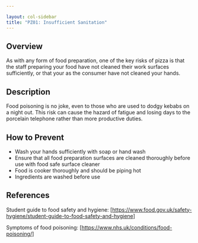 ```yaml
---

layout: col-sidebar
title: "PZ01: Insufficient Sanitation"
---
```


## Overview

As with any form of food preparation, one of the key risks of pizza is that the staff preparing your food have not cleaned their work surfaces sufficiently, or that your as the consumer have not cleaned your hands. 

## Description

Food poisoning is no joke, even to those who are used to dodgy kebabs on a night out. This risk can cause the hazard of fatigue and losing days to the porcelain telephone rather than more productive duties.

## How to Prevent

* Wash your hands sufficiently with soap or hand wash
* Ensure that all food preparation surfaces are cleaned thoroughly before use with food safe surface cleaner
* Food is cooker thoroughly and should be piping hot
* Ingredients are washed before use

## References

Student guide to food safety and hygiene:
[https://www.food.gov.uk/safety-hygiene/student-guide-to-food-safety-and-hygiene]

Symptoms of food poisoning:
[https://www.nhs.uk/conditions/food-poisoning/]
